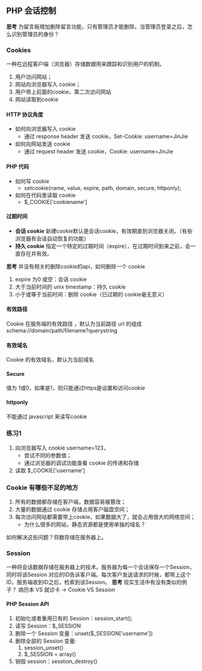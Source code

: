 ## PHP 会话控制
**思考** 为留言板增加删除留言功能，只有管理员才能删除。当管理员登录之后，怎么识别管理员的身份？

### Cookies
一种在远程客户端（浏览器）存储数据用来跟踪和识别用户的机制。

 1. 用户访问网站；
 2. 网站向浏览器写入 cookie；
 3. 用户带上前面的cookie，第二次访问网站
 4. 网站读取到cookie

#### HTTP 协议角度
* 如何向浏览器写入 cookie
	* 通过 response header 发送 cookie，Set-Cookie: username=JinJie
* 如何向网站发送 cookie
	* 通过 request header 发送 cookie，Cookie: username=JinJie
#### PHP 代码
* 如何写 cookie
	* setcookie(name, value, expire, path, domain, secure, httponly);
* 如何在代码里读取 cookie
	* $_COOKIE['cookiename']

#### 过期时间 
* **会话 cookie** 	新建cookie默认是会话cookie，有效期直到浏览器关闭。（有些浏览器有会话自动恢复的功能）
* **持久 cookie** 指定一个特定的过期时间（expire），在过期时间到来之前，会一直存在并有效。

**思考** 并没有相关的删除cookie的api，如何删除一个  cookie
1. expire 为0 或空：会话 cookie
2. 大于当前时间的 unix timestamp：持久 cookie
3. 小于或等于当前时间：删除 cookie（已过期的 cookie毫无意义）

#### 有效路径
Cookie 在服务端的有效路径 ，默认为当前路径
url 的组成  schema://domain/path/filename?querystring

#### 有效域名
Cookie 的有效域名，默认为当前域名

#### Secure
值为 1或0，如果是1，则只能通过https是设置和访问cookie

#### httponly
不能通过 javascript 来读写cookie

### 练习1
1. 向浏览器写入 cookie username=123，
	- 尝试不同的参数值；
	- 通过浏览器的调试功能查看 cookie 的传递和存储 
2. 读取 $_COOKIE['username']

### Cookie 有哪些不足的地方
1. 所有的数据都存储在客户端，数据容易被篡改；
2. 大量的数据通过 cookie 存储占用客户磁盘空间；
3. 每次访问网站都需要带上cookie，如果数据大了，就会占用很大的网络空间；
	- 为什么很多的网站，静态资源都是使用单独的域名？    

如何解决这些问题？将数存储在服务器上。

### Session
一种将会话数据存储在服务器上的技术。服务器为每一个会话保存一个Session，同时将该Session 对应的ID告诉客户端。每次客户发送请求的时候，都带上这个ID，服务端收到ID之后，检索到该Session。
**思考** 现实生活中有没有类似的例子？  病历本 VS 就诊卡  -> Cookie VS Session

#### PHP Session API
1. 初始化或者重用已有的 Session：session_start(); 
2. 读写 Session：$_SESSION
3. 删除一个 Session 变量：unset($_SESSION['username'])
4. 删除全部的 Session 变量:
	1. session_unset()
	2. $_SESSION = array()
5. 销毁 session：sesstion_destroy()





<!--stackedit_data:
eyJoaXN0b3J5IjpbLTMxMzM5MDE2LDU1OTgzMDMzM119
-->